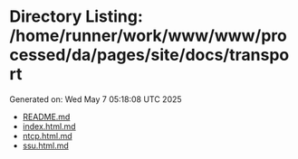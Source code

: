 # Directory Listing: /home/runner/work/www/www/processed/da/pages/site/docs/transport
Generated on: Wed May  7 05:18:08 UTC 2025

- [README.md](README.md)
- [index.html.md](index.html.md)
- [ntcp.html.md](ntcp.html.md)
- [ssu.html.md](ssu.html.md)
